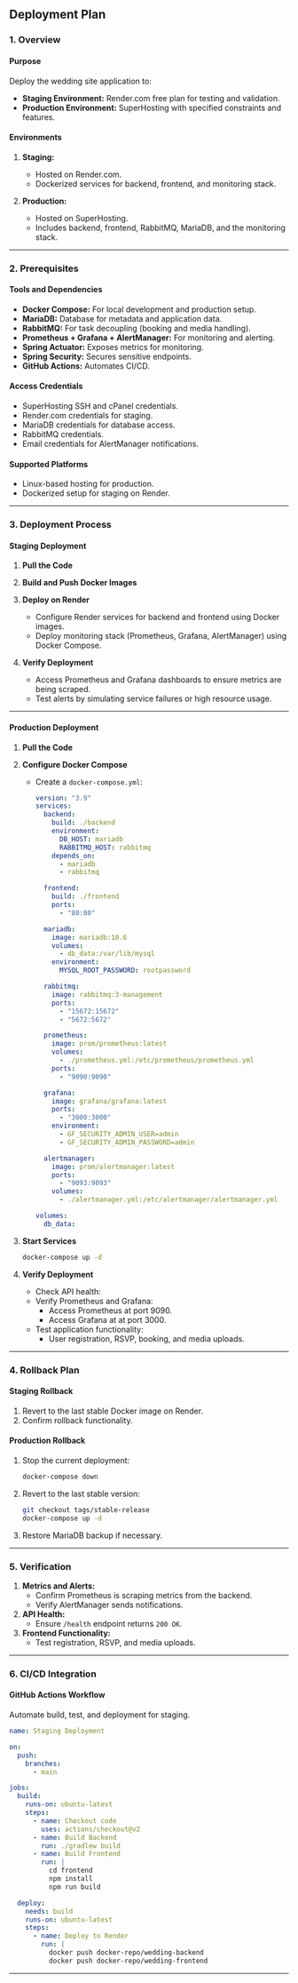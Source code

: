 ## **Deployment Plan**

### **1. Overview**

#### **Purpose**

Deploy the wedding site application to:

- **Staging Environment:** Render.com free plan for testing and validation.
- **Production Environment:** SuperHosting with specified constraints and features.

#### **Environments**

1. **Staging:**

    - Hosted on Render.com.
    - Dockerized services for backend, frontend, and monitoring stack.
2. **Production:**

    - Hosted on SuperHosting.
    - Includes backend, frontend, RabbitMQ, MariaDB, and the monitoring stack.

---

### **2. Prerequisites**

#### **Tools and Dependencies**

- **Docker Compose:** For local development and production setup.
- **MariaDB:** Database for metadata and application data.
- **RabbitMQ:** For task decoupling (booking and media handling).
- **Prometheus + Grafana + AlertManager:** For monitoring and alerting.
- **Spring Actuator:** Exposes metrics for monitoring.
- **Spring Security:** Secures sensitive endpoints.
- **GitHub Actions:** Automates CI/CD.

#### **Access Credentials**

- SuperHosting SSH and cPanel credentials.
- Render.com credentials for staging.
- MariaDB credentials for database access.
- RabbitMQ credentials.
- Email credentials for AlertManager notifications.

#### **Supported Platforms**

- Linux-based hosting for production.
- Dockerized setup for staging on Render.

---

### **3. Deployment Process**

#### **Staging Deployment**

1. **Pull the Code**

2. **Build and Push Docker Images**

3. **Deploy on Render**

    - Configure Render services for backend and frontend using Docker images.
    - Deploy monitoring stack (Prometheus, Grafana, AlertManager) using Docker Compose.
4. **Verify Deployment**

    - Access Prometheus and Grafana dashboards to ensure metrics are being scraped.
    - Test alerts by simulating service failures or high resource usage.

---

#### **Production Deployment**

1. **Pull the Code**

2. **Configure Docker Compose**

    - Create a `docker-compose.yml`:

        ```yaml
        version: "3.9"
        services:
          backend:
            build: ./backend
            environment:
              DB_HOST: mariadb
              RABBITMQ_HOST: rabbitmq
            depends_on:
              - mariadb
              - rabbitmq
        
          frontend:
            build: ./frontend
            ports:
              - "80:80"
        
          mariadb:
            image: mariadb:10.6
            volumes:
              - db_data:/var/lib/mysql
            environment:
              MYSQL_ROOT_PASSWORD: rootpassword
        
          rabbitmq:
            image: rabbitmq:3-management
            ports:
              - "15672:15672"
              - "5672:5672"
        
          prometheus:
            image: prom/prometheus:latest
            volumes:
              - ./prometheus.yml:/etc/prometheus/prometheus.yml
            ports:
              - "9090:9090"
        
          grafana:
            image: grafana/grafana:latest
            ports:
              - "3000:3000"
            environment:
              - GF_SECURITY_ADMIN_USER=admin
              - GF_SECURITY_ADMIN_PASSWORD=admin
        
          alertmanager:
            image: prom/alertmanager:latest
            ports:
              - "9093:9093"
            volumes:
              - ./alertmanager.yml:/etc/alertmanager/alertmanager.yml
        
        volumes:
          db_data:
        ```

3. **Start Services**

    ```bash
    docker-compose up -d
    ```

4. **Verify Deployment**

    - Check API health:
    - Verify Prometheus and Grafana:
        - Access Prometheus at port 9090.
        - Access Grafana at at port 3000.
    - Test application functionality:
        - User registration, RSVP, booking, and media uploads.

---

### **4. Rollback Plan**

#### **Staging Rollback**

1. Revert to the last stable Docker image on Render.
2. Confirm rollback functionality.

#### **Production Rollback**

1. Stop the current deployment:

    ```bash
    docker-compose down
    ```

2. Revert to the last stable version:

    ```bash
    git checkout tags/stable-release
    docker-compose up -d
    ```

3. Restore MariaDB backup if necessary.

---

### **5. Verification**

1. **Metrics and Alerts:**
    - Confirm Prometheus is scraping metrics from the backend.
    - Verify AlertManager sends notifications.
2. **API Health:**
    - Ensure `/health` endpoint returns `200 OK`.
3. **Frontend Functionality:**
    - Test registration, RSVP, and media uploads.

---

### **6. CI/CD Integration**

#### **GitHub Actions Workflow**

Automate build, test, and deployment for staging.

```yaml
name: Staging Deployment

on:
  push:
    branches:
      - main

jobs:
  build:
    runs-on: ubuntu-latest
    steps:
      - name: Checkout code
        uses: actions/checkout@v2
      - name: Build Backend
        run: ./gradlew build
      - name: Build Frontend
        run: |
          cd frontend
          npm install
          npm run build

  deploy:
    needs: build
    runs-on: ubuntu-latest
    steps:
      - name: Deploy to Render
        run: |
          docker push docker-repo/wedding-backend
          docker push docker-repo/wedding-frontend
```

---
